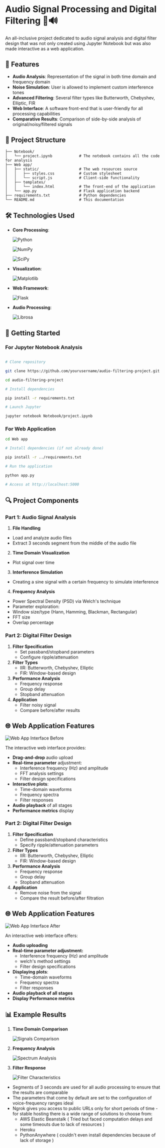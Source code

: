 # Audio Signal Processing and Digital Filtering 🎵🔊
An all-inclusive project dedicated to audio signal analysis and digital filter design that was not only created using Jupyter Notebook but was also made interactive as a web application.
## 🌟 Features
- **Audio Analysis**: Representation of the signal in both time domain and frequency domain
- **Noise Simulation**: User is allowed to implement custom interference tones
- **Advanced Filtering**: Several filter types like Butterworth, Chebyshev, Elliptic, FIR
- **Web Interface**: A software front-end that is user-friendly for all processing capabilities
- **Comparative Results**: Comparison of side-by-side analysis of original/noisy/filtered signals
## 📁 Project Structure
```
├── Notebook/
│   └── project.ipynb            # The notebook contains all the code for analysis
├── Web app/
│   ├── static/                  # The web resources source
│   │   ├── styles.css           # Custom stylesheet
│   │   └── script.js            # Client-side functionality
│   ├── templates/
│   │   └── index.html           # The front-end of the application
│   └── app.py                   # Flask application backend
├── requirements.txt             # Python dependencies
└── README.md                    # This documentation
```
## 🛠️ Technologies Used

- **Core Processing**: 

  ![Python](https://img.shields.io/badge/Python-3.8%2B-blue)

  ![NumPy](https://img.shields.io/badge/NumPy-1.22+-orange)

  ![SciPy](https://img.shields.io/badge/SciPy-1.8+-blue)

- **Visualization**: 

  ![Matplotlib](https://img.shields.io/badge/Matplotlib-3.5+-brightgreen)

- **Web Framework**: 

  ![Flask](https://img.shields.io/badge/Flask-2.0+-lightgrey)

- **Audio Processing**: 

  ![Librosa](https://img.shields.io/badge/Librosa-0.9+-yellowgreen)

## 🚀 Getting Started
### For Jupyter Notebook Analysis

```bash

# Clone repository

git clone https://github.com/yourusername/audio-filtering-project.git

cd audio-filtering-project

# Install dependencies

pip install -r requirements.txt

# Launch Jupyter

jupyter notebook Notebook/project.ipynb

```

### For Web Application

```bash
cd Web app

# Install dependencies (if not already done)

pip install -r ../requirements.txt

# Run the application

python app.py

# Access at http://localhost:5000

```
## 🔍 Project Components
### Part 1: Audio Signal Analysis
1. **File Handling**
- Load and analyze audio files
- Extract 3 seconds segment from the middle of the audio file  
2. **Time Domain Visualization**
- Plot signal over time
3. **Interference Simulation**
- Creating a sine signal with a certain frequency to simulate interference 
4. **Frequency Analysis**
- Power Spectral Density (PSD) via Welch's technique
- Parameter exploration:
 - Window size/type (Hann, Hamming, Blackman, Rectangular)
 - FFT size
 - Overlap percentage

### Part 2: Digital Filter Design
1. **Filter Specification**
   - Set passband/stopband parameters
   - Configure ripple/attenuation
2. **Filter Types**
   - IIR: Butterworth, Chebyshev, Elliptic
   - FIR: Window-based design
3. **Performance Analysis**
   - Frequency response
   - Group delay
   - Stopband attenuation
4. **Application**
   - Filter noisy signal
   - Compare before/after results

## 🌐 Web Application Features

![Web App Interface Before](https://github.com/a0mfares/DSP2025/blob/main/Screenshots/webappdemob.png)

The interactive web interface provides:
- **Drag-and-drop** audio upload
- **Real-time parameter** adjustment:
  - Interference frequency (Hz) and amplitude
  - FFT analysis settings
  - Filter design specifications
- **Interactive plots**:
  - Time-domain waveforms
  - Frequency spectra
  - Filter responses
- **Audio playback** of all stages
- **Performance metrics** display

### Part 2: Digital Filter Design
1. **Filter Specification**
   - Define passband/stopband characteristics
   - Specify ripple/attenuation parameters
2. **Filter Types**
   - IIR: Butterworth, Chebyshev, Elliptic
   - FIR: Window-based design
3. **Performance Analysis**
   - Frequency response
   - Group delay
   - Stopband attenuation
4. **Application**
   - Remove noise from the signal
   - Compare the result before/after filtration
## 🌐 Web Application Features
![Web App Interface After](https://github.com/a0mfares/DSP2025/blob/main/Screenshots/webappdemoa.png)

An interactive web interface offers:
- **Audio uploading** 
- **Real-time parameter adjustment:**
  - Interference frequency (Hz) and amplitude
  - welch's method settings
  - Filter design specifications
- **Displaying plots**:
  - Time-domain waveforms
  - Frequency spectra
  - Filter responses
- **Audio playback of all stages** 
- **Display Performance metrics** 
## 📊 Example Results
1. **Time Domain Comparison**
   
   ![Signals Comparison](https://github.com/a0mfares/DSP2025/blob/main/Screenshots/timeComparison.png)
   
2. **Frequency Analysis**
   
   ![Spectrum Analysis](https://github.com/a0mfares/DSP2025/blob/main/Screenshots/freqComparison.png)
   
3. **Filter Response**

   ![Filter Characteristics](https://github.com/a0mfares/DSP2025/blob/main/Screenshots/filterResponse.png)
- Segments of 3 seconds are used for all audio processing to ensure that the results are comparable
- The parameters that come by default are set to the configuration of voice-frequency ranges ideal
- Ngrok gives you access to public URLs only for short periods of time - for stable hosting there is a wide range of solutions to choose from:
  - AWS Elastic Beanstalk ( Tried but faced computation delays and some timeouts due to lack of resources ) 
  - Heroku 
  - PythonAnywhere ( couldn't even install dependencies because of lack of storage )
